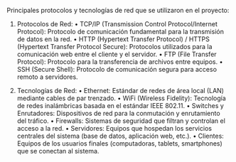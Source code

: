 Principales protocolos y tecnologías de red que se utilizaron en el proyecto:

   1.	Protocolos de Red:
       •	TCP/IP (Transmission Control Protocol/Internet Protocol): Protocolo de
     	   comunicación fundamental para la transmisión de datos en la 
         red.
       •	HTTP (Hypertext Transfer Protocol) / HTTPS (Hypertext Transfer Protocol Secure):
     	   Protocolos utilizados para la comunicación web 
         entre el cliente y el servidor.
       •	FTP (File Transfer Protocol): Protocolo para la transferencia de archivos entre equipos.
       •	SSH (Secure Shell): Protocolo de comunicación segura para acceso remoto a servidores.

       
   2.	Tecnologías de Red:
       •	Ethernet: Estándar de redes de área local (LAN) mediante cables de par trenzado.
       •	WiFi (Wireless Fidelity): Tecnología de redes inalámbricas basada en el estándar IEEE 802.11.
       •	Switches y Enrutadores: Dispositivos de red para la conmutación y enrutamiento del tráfico.
       •	Firewalls: Sistemas de seguridad que filtran y controlan el acceso a la red.
       •	Servidores: Equipos que hospedan los servicios centrales del sistema (base de datos, aplicación web, etc.).
       •	Clientes: Equipos de los usuarios finales (computadoras, tablets, smartphones) que se conectan al sistema.


